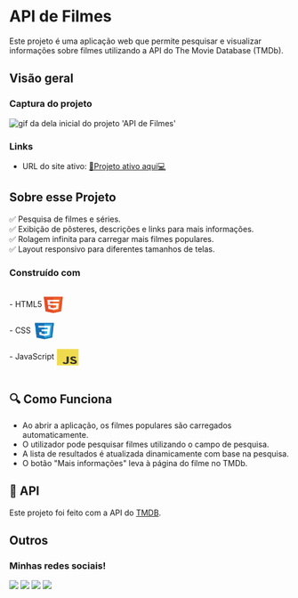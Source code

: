 # API de Filmes

Este projeto é uma aplicação web que permite pesquisar e visualizar informações sobre filmes utilizando a API do The Movie Database (TMDb).

## Visão geral

### Captura do projeto

<img src="./src/img/apiFilmesGIF.gif" alt="gif da dela inicial do projeto 'API de Filmes'">

### Links

- URL do site ativo: [🛜Projeto ativo aqui💻](https://tales-santos7.github.io/API-filmes-series/)

## Sobre esse Projeto 

✅ Pesquisa de filmes e séries.   
✅ Exibição de pôsteres, descrições e links para mais informações.   
✅ Rolagem infinita para carregar mais filmes populares.   
✅ Layout responsivo para diferentes tamanhos de telas. 

### Construído com

<div style="display: inline_block"><br>
- HTML5<img align="center" alt="HTML" height="30" width="40" src="https://raw.githubusercontent.com/devicons/devicon/master/icons/html5/html5-original.svg"><br><br>
  - CSS <img align="center" alt="CSS" height="30" width="40" src="https://raw.githubusercontent.com/devicons/devicon/master/icons/css3/css3-original.svg"><br><br>
  - JavaScript <img align="center" alt="JavaScript" height="30" width="40" src="https://raw.githubusercontent.com/devicons/devicon/master/icons/javascript/javascript-original.svg"><br><br>
</div>

## 🔍 Como Funciona

- Ao abrir a aplicação, os filmes populares são carregados automaticamente.
- O utilizador pode pesquisar filmes utilizando o campo de pesquisa.
- A lista de resultados é atualizada dinamicamente com base na pesquisa.
- O botão "Mais informações" leva à página do filme no TMDb.

## 📜 API

Este projeto foi feito com a API do [TMDB](https://www.themoviedb.org/).

## Outros

### Minhas redes sociais!

<div> 
   <a href="https://instagram.com/tales.s7" target="_blank"><img src="https://img.shields.io/badge/-Instagram-%23E4405F?style=for-the-badge&logo=instagram&logoColor=white" target="_blank"></a>
  <a href="https://www.linkedin.com/in/tales-santos7" target="_blank"><img src="https://img.shields.io/badge/-LinkedIn-%230077B5?style=for-the-badge&logo=linkedin&logoColor=white" target="_blank"></a>
   <a href = "mailto:tales.js07@gmail.com"><img src="https://img.shields.io/badge/-Gmail-%23333?style=for-the-badge&logo=gmail&logoColor=white" target="_blank"></a>
   <a href="https://talessantos-mu.vercel.app/" target="_blank"><img src="https://img.shields.io/badge/-Portf%C3%B3lio-Ffa500?style=for-the-badge&logo=portfolio&logoColor=white" target="_blank"></a>
</div>
